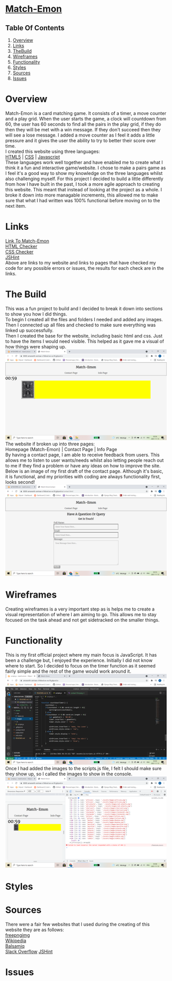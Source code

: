 # [Match-Emon]()

## Table Of Contents

1. [Overview](#overview)
2. [Links](#links)
3. [TheBuild](#build)
4. [Wireframes](#wireframes)
5. [Functionality](#functionality)
6. [Styles](#styles)
7. [Sources](#sources)
8. [Issues](#issues)


# Overview
Match-Emon is a card matching game. It consists of a timer, a move counter and a play grid. When the user starts the game, a clock will countdown from 60, the user has 60 seconds to find all the pairs in the play grid, if they do then they will be met with a win message. If they don't succeed then they will see a lose message. I added a move counter as I feel it adds a little pressure and it gives the user the ability to try to better their score over time.  
I created this website using three languages:  
[HTML5](https://sv.wikipedia.org/wiki/HTML5) | [CSS](https://sv.wikipedia.org/wiki/CSS) | [Javascript](https://sv.wikipedia.org/wiki/Javascript)  
These languages work well together and have enabled me to create what I think it a fun and interactive game/website. I chose to make a pairs game as I feel it's a good way to show my knowledge on the three languages whilst also challenging myself. For this project I decided to build a little differently from how I have built in the past, I took a more agile approach to creating this website. This meant that instead of looking at the project as a whole. I broke it down into more managable increments, this allowed me to make sure that what I had written was 100% functional before moving on to the next item.

# Links
[Link To Match-Emon]()  
[HTML Checker]()  
[CSS Checker]()  
[JSHint]()  
Above are links to my website and links to pages that have checked my code for any possible errors or issues, the results for each check are in the links.

# The Build
This was a fun project to build and I decided to break it down into sections to show you how I did things.  
To begin I created all the files and folders I needed and added any images. Then I connected up all files and checked to make sure everything was linked up successfully.  
Then I created the base for the website, including basic html and css. Just to have the items I would need visible. This helped as it gave me a visual of how things were shaping up.  
 <img src="./assets/images/readme-images/first-image.png" alt="Image of website template">  
 The website if broken up into three pages:  
 Homepage (Match-Emon) |  Contact Page | Info Page  
 By having a contact page, I am able to receive feedback from users. This allows me to listen to user wants/needs whilst also letting people reach out to me if they find a problem or have any ideas on how to improve the site. Below is an image of my first draft of the contact page. Although it's basic, it is functional, and my priorities with coding are always functionality first, looks second!  
 <img src="./assets/images/readme-images/contact-first.png" alt="Image of contact page">  


 # Wireframes
Creating wireframes is a very important step as is helps me to create a visual representation of where I am aiming to go. This allows me to stay focused on the task ahead and not get sidetracked on the smaller things.  

# Functionality
This is my first official project where my main focus is JavaScript. It has been a challenge but, I enjoyed the experience. Initially I did not know where to start. So I decided to focus on the timer function as it seemed fairly simple and the rest of the game would work around it. 
    <img src="./assets/images/readme-images/timer-function.png" alt=">Image of timer function">  
Once I had added the images to the scripts.js file, I felt I should make sure they show up, so I called the images to show in the console.  
 <img src="./assets/images/readme-images/images-console.png" alt="Images showing in the console">

 
# Styles

# Sources
There were a fair few websites that I used during the creating of this website they are as follows:  
[freepngimg](https://www.freepngimg.com/)  
[Wikipedia](https://www.wikipedia.org/)  
[Balsamiq](https://balsamiq.com/)  
[Slack Overflow](https://stackoverflow.com/)
[JSHint](https://jshint.com/)
# Issues

